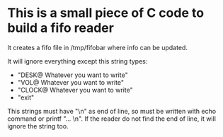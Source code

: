 # This is a small piece of C code to build a fifo reader

It creates a fifo file in /tmp/fifobar where info can be updated.

It will ignore everything except this string types:

+ "DESK@ Whatever you want to write"
+ "VOL@ Whatever you want to write"
+ "CLOCK@ Whatever you want to write"
+ "exit"

This strings must have "\n" as end of line, so must be written with echo command or printf "... \n".
If the reader do not find the end of line, it will ignore the string too.
